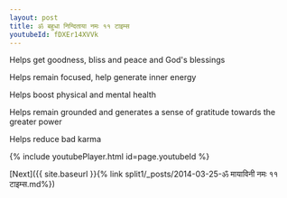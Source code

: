 ```yaml
---
layout: post
title: ॐ बहुधा निन्दिताया नमः ११ टाइम्स
youtubeId: fDXEr14XVVk
---
```

 
 
Helps get goodness, bliss and peace and God's blessings
 
Helps remain focused, help generate inner energy 
 
Helps boost physical and mental health 
 
Helps remain grounded and generates a sense of gratitude towards the greater power 
 
Helps reduce bad karma
 
 
 
 


{% include youtubePlayer.html id=page.youtubeId %}
 
[Next]({{ site.baseurl }}{% link  split1/_posts/2014-03-25-ॐ मायाविनी नमः ११ टाइम्स.md%})
 
